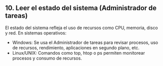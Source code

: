 ## 10. Leer el estado del sistema (Administrador de tareas)
El estado del sistema refleja el uso de recursos como CPU, memoria, disco y red. En sistemas operativos:

- Windows: Se usa el Administrador de tareas para revisar procesos, uso de recursos, rendimiento, aplicaciones en segundo plano, etc.
- Linux/UNIX: Comandos como top, htop o ps permiten monitorear procesos y consumo de recursos.